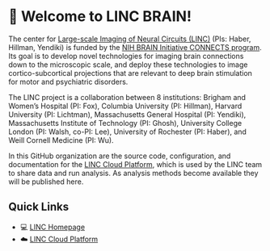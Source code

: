 # 👋 Welcome to LINC BRAIN!

The center for [Large-scale Imaging of Neural Circuits (LINC)](https://connects.mgh.harvard.edu/)
 (PIs: Haber, Hillman, Yendiki) is funded by the
 [NIH BRAIN Initiative CONNECTS program](https://www.ninds.nih.gov/news-events/highlights-announcements/nih-brain-initiative-launches-projects-develop-innovative-technologies-map-brain-incredible-detail).
Its goal is to develop novel technologies for imaging brain connections down to 
the microscopic scale, and deploy these technologies to image 
cortico-subcortical projections that are relevant to deep brain stimulation for 
motor and psychiatric disorders.

The LINC project is a collaboration between 8 institutions: Brigham and Women’s 
Hospital (PI: Fox), Columbia University (PI: Hillman), Harvard University (PI: 
Lichtman), Massachusetts General Hospital (PI: Yendiki), Massachusetts Institute
 of Technology (PI: Ghosh), University College London (PI: Walsh, co-PI: Lee), 
 University of Rochester (PI: Haber), and Weill Cornell Medicine (PI: Wu).

In this GitHub organization are the source code, configuration, and 
 documentation for the [LINC Cloud Platform](https://lincbrain.org/), which is 
 used by the LINC team to share data and run analysis.  As 
 analysis methods become available they will be published here.

## Quick Links

- :computer: [LINC Homepage](https://connects.mgh.harvard.edu/)
- :cloud: [LINC Cloud Platform](https://lincbrain.org/)
